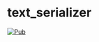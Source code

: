 # text_serializer
[![Pub](https://img.shields.io/pub/v/text_serializer.svg)](https://pub.dartlang.org/packages/text_serializer)
